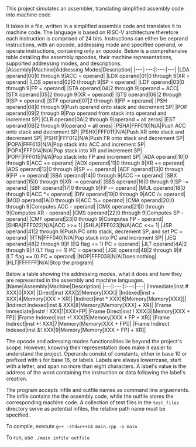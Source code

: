 This project simulates an assembler, translating simplified assembly code into machine code


It takes in a file, written in a simplified assemble code and translates it to machine code. The language is based on RISC-V architecture therefore each instruction is comprised of 24 bits. Instructions can either be oeprand instructions, with an opcode, addressing mode and specified operand, or operate instructions, containing only an opcode. Below is a comprehensive table detailing the assembly opcodes, their machine representations, supported addressing modes, and descriptions.
|Assembly|Machine|Addressing Modes|Description|
|---|:---:|:---:|---|
|LDA operand|00|0 through 9|ACC = operand|
|LDX operand|01|0 through 9|XR = operand|
|LDS operand|02|0 through 9|SP = operand|
|LDF operand|03|0 through 9|FP = operand|
|STA operand|04|2 through 9|operand = ACC|
|STX operand|05|2 through 9|XR = operand|
|STS operand|06|2 through 9|SP = operand|
|STF operand|07|2 through 9|FP = operand|
|PSH operand|08|0 through 9|Push operand onto stack and decrement SP|
|POP operand|09|2 through 9|Pop operand from stack into operand and increment SP|
|CLR operand|0A|2 through 9|operand = all zeros|
|EST operand|0B|2 through 9|operand = all ones|
|PSHA|FFF010|N/A|Push ACC onto stack and decrement SP|
|PSHX|FFF011|N/A|Push XR onto stack and decrement SP|
|PSHF|FFF012|N/A|Push FR onto stack and decrement SP|
|POPA|FFF013|N/A|Pop stack into ACC and increment SP|
|POPX|FFF014|N/A|Pop stack into XR and increment SP|
|POPF|FFF015|N/A|Pop stack into FP and increment SP|
|ADA operand|10|0 through 9|ACC += operand|
|ADX operand|11|0 through 9|XR += operand|
|ADS operand|12|0 through 9|SP += operand|
|ADF operand|13|0 through 9|FP += operand|
|SBA operand|14|0 through 9|ACC -= operand|
|SBX operand|15|0 through 9|XR -= operand|
|SBS operand|16|0 through 9|SP -= operand|
|SBF operand|17|0 through 9|FP -= operand|
|MUL operand|18|0 through 9|ACC *= operand|
|DIV operand|19|0 through 9|ACC /= operand|
|MOD operand|1A|0 through 9|ACC %= operand|
|CMA operand|20|0 through 9|Computes ACC - operand|
|CMX operand|21|0 through 9|Computes XR - operand|
|CMS operand|22|0 through 9|Computes SP - operand|
|CMF operand|23|0 through 9|Computes FP - operand|
|SHRA|FFF022|N/A|ACC >>= 1|
|SHLA|FFF023|N/A|ACC <<= 1|
|JSR operand|41|2 through 9|Push PC onto stack, decrement SP, and set PC = operand|
|RTN|FFF040|N/A|Pop stack into PC and increment SP|
|JEQ operand|48|2 through 9|if (EQ flag == 1) PC = operand|
|JLT operand|4A|2 through 9|if (LT flag == 1) PC = operand|
|JGE operand|4B|2 through 9|if (LT flag == 0) PC = operand|
|NOP|FFF038|N/A|Does nothing|
|HLT|FFFFFF|N/A|Stop the program|

Below a table showing the addressing modes, what it does and how they are represented in the assembly and machine languages. 
|Name|Assembly|Machine|Description|
|---|:---:|:---:|---|
|Immediate|inst # XXX|0|XXX|
|Direct|inst XXX|2|Memory[XXX]|
|Indexed|inst + XXX|4|Memory[XXX + XR]|
|Indirect|inst * XXX|6|Memory[Memory[XXX]]|
|Indirect Indexed|inst & XXX|8|Memory[Memory[XXX] + XR]|
|Frame Immediate|inst# ! XXX|1|XXX+FP|
|Frame Direct|inst ! XXX|3|Memory[XXX + FP]|
|Frame Indexed|inst +! XXX|5|Memory[XXX + FP + XR]|
|Frame Indirect|inst *! XXX|7|Memory[Memory[XXX + FP]]|
|Frame Indirect Indexed|inst &! XXX|9|Memory[Memory[XXX + FP] + XR]|

The opcode and adressing modes functionalities lie beyond the project's scope. However, knowing their representation does make it easier to understand the project. Operands consist of constants, either in base 10 or prefixed with `$` for base 16, or labels. Labels are always lowerrcase, start with a letter, and span no more than eight characters. A label's value is the address of the word containing the instruction or data following the label's creation. 

The program accepts infile and outfile names as command line arguements. The infile contains the the assembly code, while the outfile stores the corresponding machine code. A collection of test files in the `test_files` directory serve as potential infiles, the relative path name must be specified.

To compile, execute  `g++ -std=c++14 main.cpp -o main`

To run, use `./main infile outfile`
